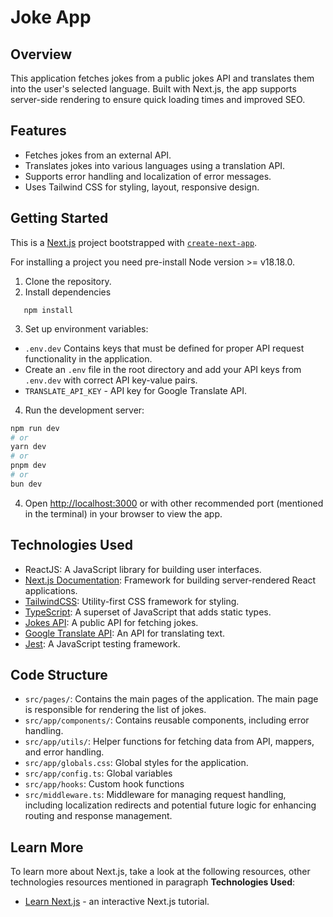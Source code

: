 # Joke App

## Overview
This application fetches jokes from a public jokes API and translates them into the user's selected language. Built with Next.js, the app supports server-side rendering to ensure quick loading times and improved SEO.

## Features
- Fetches jokes from an external API.
- Translates jokes into various languages using a translation API.
- Supports error handling and localization of error messages.
- Uses Tailwind CSS for styling, layout, responsive design.

## Getting Started

This is a [Next.js](https://nextjs.org) project bootstrapped with [`create-next-app`](https://nextjs.org/docs/app/api-reference/cli/create-next-app).

For installing a project you need pre-install Node version >= v18.18.0.

1. Clone the repository.
2. Install dependencies
```
   npm install
```
3. Set up environment variables:
- `.env.dev` Contains keys that must be defined for proper API request functionality in the application.
- Create an `.env` file in the root directory and add your API keys from `.env.dev` with correct API key-value pairs.
- `TRANSLATE_API_KEY` - API key for Google Translate API.

4. Run the development server:

```bash
npm run dev
# or
yarn dev
# or
pnpm dev
# or
bun dev
```
4. Open [http://localhost:3000](http://localhost:3000) or with other recommended port (mentioned in the terminal) in your browser to view the app.

## Technologies Used
- ReactJS: A JavaScript library for building user interfaces.
- [Next.js Documentation](https://nextjs.org/docs): Framework for building server-rendered React applications.
- [TailwindCSS](https://tailwindcss.com/): Utility-first CSS framework for styling.
- [TypeScript](https://www.typescriptlang.org/docs/): A superset of JavaScript that adds static types.
- [Jokes API](https://sv443.net/jokeapi/v2/): A public API for fetching jokes.
- [Google Translate API](https://cloud.google.com/translate/docs): An API for translating text.
- [Jest](https://jestjs.io/docs/getting-started): A JavaScript testing framework.

## Code Structure
- `src/pages/`: Contains the main pages of the application. The main page is responsible for rendering the list of jokes.
- `src/app/components/`: Contains reusable components, including error handling.
- `src/app/utils/`: Helper functions for fetching data from API, mappers, and error handling.
- `src/app/globals.css`: Global styles for the application.
- `src/app/config.ts`: Global variables
- `src/app/hooks`: Custom hook functions
- `src/middleware.ts`: Middleware for managing request handling, including localization redirects and potential future logic for enhancing routing and response management.

## Learn More

To learn more about Next.js, take a look at the following resources, other technologies resources mentioned in paragraph **Technologies Used**:

- [Learn Next.js](https://nextjs.org/learn) - an interactive Next.js tutorial.
